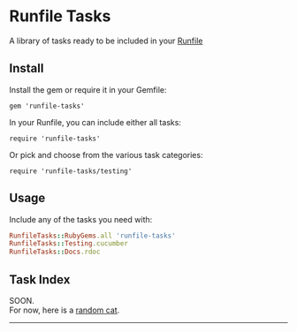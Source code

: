 Runfile Tasks
=============

A library of tasks ready to be included in your [Runfile]

## Install

Install the gem or require it in your Gemfile:

	gem 'runfile-tasks'

In your Runfile, you can include either all tasks:

	require 'runfile-tasks'

Or pick and choose from the various task categories:

	require 'runfile-tasks/testing'


## Usage

Include any of the tasks you need with:

```ruby
RunfileTasks::RubyGems.all 'runfile-tasks'
RunfileTasks::Testing.cucumber
RunfileTasks::Docs.rdoc
```


## Task Index

SOON.  
For now, here is a [random cat].


---
[Runfile]: https://github.com/DannyBen/runfile
[random cat]: http://thecatapi.com/api/images/get
